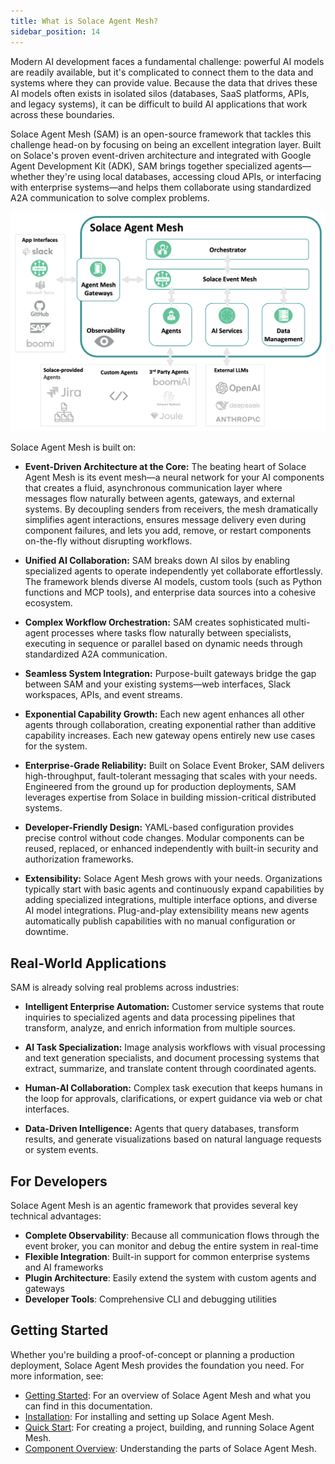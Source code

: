 ```yaml
---
title: What is Solace Agent Mesh?
sidebar_position: 14
---
```


Modern AI development faces a fundamental challenge: powerful AI models are readily available, but it's complicated to connect them to the data and systems where they can provide value. Because the data that drives these AI models often exists in isolated silos (databases, SaaS platforms, APIs, and legacy systems), it can be difficult to build AI applications that work across these boundaries.

Solace Agent Mesh (SAM) is an open-source framework that tackles this challenge head-on by focusing on being an excellent integration layer. Built on Solace's proven event-driven architecture and integrated with Google Agent Development Kit (ADK), SAM brings together specialized agents—whether they're using local databases, accessing cloud APIs, or interfacing with enterprise systems—and helps them collaborate using standardized A2A communication to solve complex problems.

![Solace Agent Mesh Overview](../../../static/img/Solace_AI_Framework_With_Broker.png)

Solace Agent Mesh is built on:

- **Event-Driven Architecture at the Core:**
  The beating heart of Solace Agent Mesh is its event mesh—a neural network for your AI components that creates a fluid, asynchronous communication layer where messages flow naturally between agents, gateways, and external systems. By decoupling senders from receivers, the mesh dramatically simplifies agent interactions, ensures message delivery even during component failures, and lets you add, remove, or restart components on-the-fly without disrupting workflows.

- **Unified AI Collaboration:**
  SAM breaks down AI silos by enabling specialized agents to operate independently yet collaborate effortlessly. The framework blends diverse AI models, custom tools (such as Python functions and MCP tools), and enterprise data sources into a cohesive ecosystem.

- **Complex Workflow Orchestration:**
  SAM creates sophisticated multi-agent processes where tasks flow naturally between specialists, executing in sequence or parallel based on dynamic needs through standardized A2A communication.

- **Seamless System Integration:**
  Purpose-built gateways bridge the gap between SAM and your existing systems—web interfaces, Slack workspaces, APIs, and event streams.

- **Exponential Capability Growth:**
  Each new agent enhances all other agents through collaboration, creating exponential rather than additive capability increases. Each new gateway opens entirely new use cases for the system.

- **Enterprise-Grade Reliability:**
  Built on Solace Event Broker, SAM delivers high-throughput, fault-tolerant messaging that scales with your needs. Engineered from the ground up for production deployments, SAM leverages expertise from Solace in building mission-critical distributed systems.

- **Developer-Friendly Design:**
  YAML-based configuration provides precise control without code changes. Modular components can be reused, replaced, or enhanced independently with built-in security and authorization frameworks.

- **Extensibility:**
  Solace Agent Mesh grows with your needs. Organizations typically start with basic agents and continuously expand capabilities by adding specialized integrations, multiple interface options, and diverse AI model integrations. Plug-and-play extensibility means new agents automatically publish capabilities with no manual configuration or downtime.


## Real-World Applications

SAM is already solving real problems across industries:

- **Intelligent Enterprise Automation:** Customer service systems that route inquiries to specialized agents and data processing pipelines that transform, analyze, and enrich information from multiple sources.

- **AI Task Specialization:** Image analysis workflows with visual processing and text generation specialists, and document processing systems that extract, summarize, and translate content through coordinated agents.

- **Human-AI Collaboration:** Complex task execution that keeps humans in the loop for approvals, clarifications, or expert guidance via web or chat interfaces.

- **Data-Driven Intelligence:** Agents that query databases, transform results, and generate visualizations based on natural language requests or system events.

## For Developers

Solace Agent Mesh is an agentic framework that provides several key technical advantages:

- **Complete Observability**: Because all communication flows through the event broker, you can monitor and debug the entire system in real-time
- **Flexible Integration**: Built-in support for common enterprise systems and AI frameworks
- **Plugin Architecture**: Easily extend the system with custom agents and gateways
- **Developer Tools**: Comprehensive CLI and debugging utilities

## Getting Started

Whether you're building a proof-of-concept or planning a production deployment, Solace Agent Mesh provides the foundation you need. For more information, see:

- [Getting Started](../getting-started/getting-started.md): For an overview of Solace Agent Mesh and what you can find in this documentation.
- [Installation](../installing-and-configuring/installation.md): For installing and setting up Solace Agent Mesh.
- [Quick Start](./try-sam.md): For creating a project, building, and running Solace Agent Mesh.
- [Component Overview](../components/components.md): Understanding the parts of Solace Agent Mesh.
